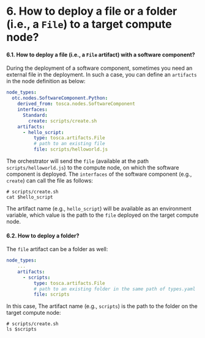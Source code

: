 # 6. How to deploy a file or a folder (i.e., a `File`) to a target compute node?

#### 6.1. How to deploy a file (i.e., a `File` artifact) with a software component?

During the deployment of a software component, sometimes you need an external file in the deployment. In such a case,
you can define an `artifacts` in the node definition as below:

```yaml
node_types:
  otc.nodes.SoftwareComponent.Python:
    derived_from: tosca.nodes.SoftwareComponent
    interfaces:
      Standard:
        create: scripts/create.sh
    artifacts:
      - hello_script:
          type: tosca.artifacts.File
          # path to an existing file
          file: scripts/helloworld.js
```

The orchestrator will send the `file` (available at the path `scripts/helloworld.js`) to the compute node, on which the
software component is deployed. The `interfaces` of the software component (e.g., `create`) can call the file as follows:

```shell script
# scripts/create.sh
cat $hello_script
```

The artifact name (e.g., `hello_script`) will be available as an environment variable, which value is the path to the
`file` deployed on the target compute node.

#### 6.2. How to deploy a folder?

The `file` artifact can be a folder as well:

```yaml
node_types:
    ...
    artifacts:
      - scripts:
          type: tosca.artifacts.File
          # path to an existing folder in the same path of types.yaml
          file: scripts
```

In this case, The artifact name (e.g., `scripts`) is the path to the folder on the target compute node:

```shell script
# scripts/create.sh
ls $scripts
```